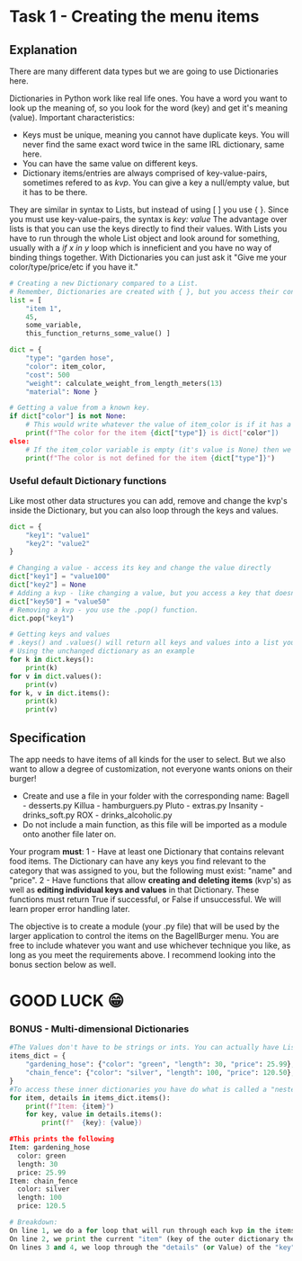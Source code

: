 # Task 1 - Creating the menu items

## Explanation
There are many different data types but we are going to use Dictionaries here.

Dictionaries in Python work like real life ones. You have a word you want to look up the meaning of, so you look for the word (key) and get it's meaning (value).
Important characteristics:
- Keys must be unique, meaning you cannot have duplicate keys. You will never find the same exact word twice in the same IRL dictionary, same here.
- You can have the same value on different keys.
- Dictionary items/entries are always comprised of key-value-pairs, sometimes refered to as *kvp*. You can give a key a null/empty value, but it has to be there.

They are similar in syntax to Lists, but instead of using [ ] you use { }. Since you must use key-value-pairs, the syntax is _key: value_
The advantage over lists is that you can use the keys directly to find their values. With Lists you have to run through the whole List object and look around for something, usually with a _if x in y_ loop which is inneficient and you have no way of binding things together.
With Dictionaries you can just ask it "Give me your color/type/price/etc if you have it."

```python
# Creating a new Dictionary compared to a List.
# Remember, Dictionaries are created with { }, but you access their contents with [ ].
list = [
    "item 1",
    45,
    some_variable,
    this_function_returns_some_value() ]

dict = {
    "type": "garden hose",
    "color": item_color,
    "cost": 500
    "weight": calculate_weight_from_length_meters(13)
    "material": None }

# Getting a value from a known key.
if dict["color"] is not None:
    # This would write whatever the value of item_color is if it has a value (aka is not None).
    print(f"The color for the item {dict["type"]} is dict["color"]) 
else:
    # If the item_color variable is empty (it's value is None) then we tell that to the user.
    print(f"The color is not defined for the item {dict["type"]}")
```

### Useful default Dictionary functions
Like most other data structures you can add, remove and change the kvp's inside the Dictionary, but you can also loop through the keys and values.
```python
dict = {
    "key1": "value1"
    "key2": "value2"
}

# Changing a value - access its key and change the value directly
dict["key1"] = "value100"
dict["key2"] = None
# Adding a kvp - like changing a value, but you access a key that doesnt exist yet
dict["key50"] = "value50"
# Removing a kvp - you use the .pop() function.
dict.pop("key1")

# Getting keys and values
# .keys() and .values() will return all keys and values into a list you can run through. .items() does the same for both at the same time.
# Using the unchanged dictionary as an example
for k in dict.keys():
    print(k)
for v in dict.values():
    print(v)
for k, v in dict.items():
    print(k)
    print(v)
```

## Specification
The app needs to have items of all kinds for the user to select. But we also want to allow a degree of customization, not everyone wants onions on their burger!
- Create and use a file in your folder with the corresponding name:
   Bagell - desserts.py
   Killua - hamburguers.py
   Pluto - extras.py
   Insanity - drinks_soft.py
   ROX - drinks_alcoholic.py
- Do not include a main function, as this file will be imported as a module onto another file later on.

Your program __must__:
1 - Have at least one Dictionary that contains relevant food items. The Dictionary can have any keys you find relevant to the category that was assigned to you, but the following must exist: "name" and "price".
2 - Have functions that allow __creating and deleting items__ (kvp's) as well as __editing individual keys and values__ in that Dictionary.
    These functions must return True if successful, or False if unsuccessful. We will learn proper error handling later.

The objective is to create a module (your .py file) that will be used by the larger application to control the items on the BagellBurger menu.
You are free to include whatever you want and use whichever technique you like, as long as you meet the requirements above.
I recommend looking into the bonus section below as well.

# GOOD LUCK 😁


### BONUS - Multi-dimensional Dictionaries
```python
#The Values don't have to be strings or ints. You can actually have Lists or other Dictionaries as the value in a kvp.
items_dict = {
    "gardening_hose": {"color": "green", "length": 30, "price": 25.99},
    "chain_fence": {"color": "silver", "length": 100, "price": 120.50},
}
#To access these inner dictionaries you have do what is called a "nested" loop. One for the outer dictionary, and another for the inner dictionaries.
for item, details in items_dict.items():
    print(f"Item: {item}")
    for key, value in details.items():
        print(f"  {key}: {value})

#This prints the following
Item: gardening_hose
  color: green
  length: 30
  price: 25.99
Item: chain_fence
  color: silver
  length: 100
  price: 120.5

# Breakdown:
On line 1, we do a for loop that will run through each kvp in the items_dict dictionary. For each iteration (run of the loop), the Key will be called "item", and it's Value will be called "details". Remember, the Value being returned is in itself a dictionary (with color, length and price). It's called "details" to match the theme and purpose.
On line 2, we print the current "item" (key of the outer dictionary the loop is currently at).
On lines 3 and 4, we loop through the "details" (or Value) of the "key" (or Item) the outer loop is currently at and print all keys and values.
```